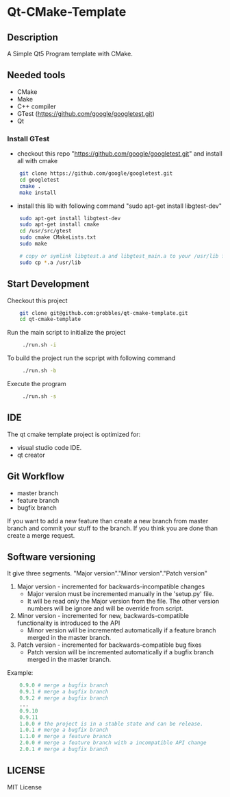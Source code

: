 Qt-CMake-Template
===================


## Description

A Simple Qt5 Program template with CMake.

## Needed tools

-   CMake
-   Make
-   C++ compiler
-   GTest (https://github.com/google/googletest.git)
-   Qt

### Install GTest

-   checkout this repo "https://github.com/google/googletest.git" and install all with cmake
```bash
    git clone https://github.com/google/googletest.git
    cd googletest
    cmake .
    make install
```

-   install this lib with following command "sudo apt-get install libgtest-dev"
```bash
    sudo apt-get install libgtest-dev
    sudo apt-get install cmake
    cd /usr/src/gtest
    sudo cmake CMakeLists.txt
    sudo make

    # copy or symlink libgtest.a and libgtest_main.a to your /usr/lib folder
    sudo cp *.a /usr/lib
```


## Start Development

Checkout this project

```bash
    git clone git@github.com:grobbles/qt-cmake-template.git
    cd qt-cmake-template
```

Run the main script to initialize the project

```bash
     ./run.sh -i
```

To build the project run the scpript with following command

```bash
     ./run.sh -b
```

Execute the program
```bash
     ./run.sh -s
```

## IDE

The qt cmake template project is optimized for:
-  visual studio code IDE.
-  qt creator 


## Git Workflow

-   master branch
-   feature branch
-   bugfix branch

If you want to add a new feature than create a new branch from master branch and commit your stuff to the branch. If you think you are done than create a merge request.

## Software versioning

It give three segments. "Major version"."Minor version"."Patch version"

1. Major version - incremented for backwards-incompatible changes
    - Major version must be incremented manually in the 'setup.py' file.
    - It will be read only the Major version from the file. The other version numbers will be ignore and will be override from script.
2. Minor version - incremented for new, backwards-compatible functionality is introduced to the API
    - Minor version will be incremented automatically if a feature branch merged in the master branch.
3. Patch version - incremented for backwards-compatible bug fixes
    - Patch version will be incremented automatically if a bugfix branch merged in the master branch.

Example:

```python
    0.9.0 # merge a bugfix branch
    0.9.1 # merge a bugfix branch
    0.9.2 # merge a bugfix branch
    ...
    0.9.10
    0.9.11
    1.0.0 # the project is in a stable state and can be release.
    1.0.1 # merge a bugfix branch
    1.1.0 # merge a feature branch
    2.0.0 # merge a feature branch with a incompatible API change
    2.0.1 # merge a bugfix branch
```

## LICENSE

MIT License